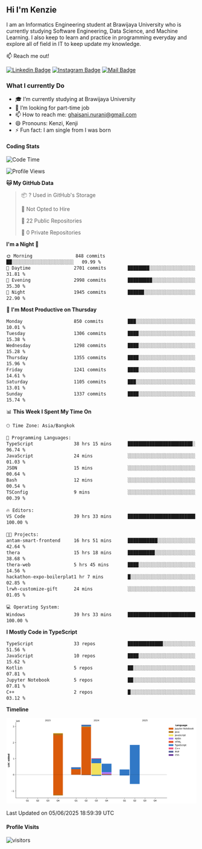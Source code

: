 ## Hi I'm Kenzie


I am an Informatics Engineering student at Brawijaya University who is currently studying Software Engineering, Data Science, and Machine Learning. I also keep to learn and practice in programming everyday and explore all of field in IT to keep update my knowledge.

:mailbox: Reach me out!

[![Linkedin Badge](https://img.shields.io/badge/-Kenzie_Taqiyassar-0e76a8?style=flat&labelColor=0e76a8&logo=linkedin&logoColor=white)](https://www.linkedin.com/in/kenzie-taqiyassar-37458b1aa/) 
[![Instagram Badge](https://img.shields.io/badge/-@__kenziehh_-e84393?style=flat&labelColor=e84393&logo=instagram&logoColor=white)](https://www.instagram.com/_kenziehh/) 
[![Mail Badge](https://img.shields.io/badge/-ghaisani.nurani-c0392b?style=flat&labelColor=c0392b&logo=gmail&logoColor=white)](mailto:ghaisani.nurani@gmail.com)

### What I currently Do

- 🎓 I’m currently studying at Brawijaya University
- 💼 I’m looking for part-time job
- 📫 How to reach me: ghaisani.nurani@gmail.com
- 😄 Pronouns: Kenzi, Kenji
- ⚡ Fun fact: I am single from I was born

#### Coding Stats
<!--START_SECTION:waka-->
![Code Time](http://img.shields.io/badge/Code%20Time-1%2C371%20hrs%2058%20mins-blue)

![Profile Views](http://img.shields.io/badge/Profile%20Views-0-blue)

**🐱 My GitHub Data** 

> 📦 ? Used in GitHub's Storage 
 > 
> 🚫 Not Opted to Hire
 > 
> 📜 22 Public Repositories 
 > 
> 🔑 0 Private Repositories 
 > 
**I'm a Night 🦉** 

```text
🌞 Morning                848 commits         ██░░░░░░░░░░░░░░░░░░░░░░░   09.99 % 
🌆 Daytime                2701 commits        ████████░░░░░░░░░░░░░░░░░   31.81 % 
🌃 Evening                2998 commits        █████████░░░░░░░░░░░░░░░░   35.30 % 
🌙 Night                  1945 commits        ██████░░░░░░░░░░░░░░░░░░░   22.90 % 
```
📅 **I'm Most Productive on Thursday** 

```text
Monday                   850 commits         ███░░░░░░░░░░░░░░░░░░░░░░   10.01 % 
Tuesday                  1306 commits        ████░░░░░░░░░░░░░░░░░░░░░   15.38 % 
Wednesday                1298 commits        ████░░░░░░░░░░░░░░░░░░░░░   15.28 % 
Thursday                 1355 commits        ████░░░░░░░░░░░░░░░░░░░░░   15.96 % 
Friday                   1241 commits        ████░░░░░░░░░░░░░░░░░░░░░   14.61 % 
Saturday                 1105 commits        ███░░░░░░░░░░░░░░░░░░░░░░   13.01 % 
Sunday                   1337 commits        ████░░░░░░░░░░░░░░░░░░░░░   15.74 % 
```


📊 **This Week I Spent My Time On** 

```text
🕑︎ Time Zone: Asia/Bangkok

💬 Programming Languages: 
TypeScript               38 hrs 15 mins      ████████████████████████░   96.74 % 
JavaScript               24 mins             ░░░░░░░░░░░░░░░░░░░░░░░░░   01.03 % 
JSON                     15 mins             ░░░░░░░░░░░░░░░░░░░░░░░░░   00.64 % 
Bash                     12 mins             ░░░░░░░░░░░░░░░░░░░░░░░░░   00.54 % 
TSConfig                 9 mins              ░░░░░░░░░░░░░░░░░░░░░░░░░   00.39 % 

🔥 Editors: 
VS Code                  39 hrs 33 mins      █████████████████████████   100.00 % 

🐱‍💻 Projects: 
antam-smart-frontend     16 hrs 51 mins      ███████████░░░░░░░░░░░░░░   42.64 % 
thera                    15 hrs 18 mins      ██████████░░░░░░░░░░░░░░░   38.68 % 
thera-web                5 hrs 45 mins       ████░░░░░░░░░░░░░░░░░░░░░   14.56 % 
hackathon-expo-boilerplat1 hr 7 mins         █░░░░░░░░░░░░░░░░░░░░░░░░   02.85 % 
lrwh-customize-gift      24 mins             ░░░░░░░░░░░░░░░░░░░░░░░░░   01.05 % 

💻 Operating System: 
Windows                  39 hrs 33 mins      █████████████████████████   100.00 % 
```

**I Mostly Code in TypeScript** 

```text
TypeScript               33 repos            █████████████░░░░░░░░░░░░   51.56 % 
JavaScript               10 repos            ████░░░░░░░░░░░░░░░░░░░░░   15.62 % 
Kotlin                   5 repos             ██░░░░░░░░░░░░░░░░░░░░░░░   07.81 % 
Jupyter Notebook         5 repos             ██░░░░░░░░░░░░░░░░░░░░░░░   07.81 % 
C++                      2 repos             █░░░░░░░░░░░░░░░░░░░░░░░░   03.12 % 
```



**Timeline**

![Lines of Code chart](https://raw.githubusercontent.com/kenziehh/kenziehh/master/assets/bar_graph.png)


 Last Updated on 05/06/2025 18:59:39 UTC
<!--END_SECTION:waka-->


#### Profile Visits

![visitors](https://visitor-badge.glitch.me/badge?page_id=kenziehh.kenziehh)





